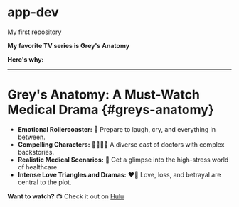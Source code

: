 # app-dev
My first repository

**My favorite TV series is Grey's Anatomy**

**Here's why:**

---

# Grey's Anatomy: A Must-Watch Medical Drama {#greys-anatomy}

* **Emotional Rollercoaster:** :roller_coaster: Prepare to laugh, cry, and everything in between.
* **Compelling Characters:** :man_health_worker::woman_health_worker: A diverse cast of doctors with complex backstories.
* **Realistic Medical Scenarios:** :hospital: Get a glimpse into the high-stress world of healthcare.
* **Intense Love Triangles and Dramas:** :heart_on_fire: Love, loss, and betrayal are central to the plot.

**Want to watch?** 📺 Check it out on [Hulu](https://www.hulu.com/series/greys-anatomy-bfd6ba83-5fff-46f8-abae-76f1796c1c8e?dl)
